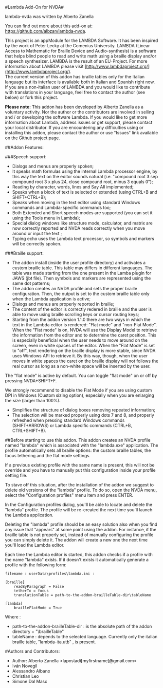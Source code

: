 #Lambda Add-On for NVDA#

lambda-nvda was written by Alberto Zanella

You can find out more about this add-on at: https://github.com/albzan/lambda-nvda.

This project is an appModule for the LAMBDA Software. It has been inspired by the work of Peter Lecky at the Comenius University. 
LAMBDA (Linear Access to Mathematic for Braille Device and Audio-synthesis) is a software that helps blind people to read and write math using a braille display and/or a speech synthesizer.
LAMBDA is the result of an EU-Project. For more information about LAMBDA please visit [http://www.lambdaproject.org/](http://www.lambdaproject.org/).  
The current version of this addon has braille tables only for the Italian language but its interface is available both in Italian and Spanish right now.
If you are a non-italian user of LAMBDA and you would like to contribute with translations in your language, feel free to contact the author (see below) or fork this project.

**Please note:** This addon has been developed by Alberto Zanella as a voluntary activity. Nor the author or the contributors are involved in selling and / or developing the software Lambda. If you would like to get more information about Lambda, address issues or get support, please contact your local distributor. If you are encountering any difficulties using or installing this addon, please contact the author or use "Issues" link available on the Github project page.

##Addon Features:

###Speech support:

* Dialogs and menus are properly spoken;
* It speaks math formulas using the internal Lambda processor engine, by this way the text on the editor sounds natural (i.e. "compound root 3 sep compound root 3 x plus 24, close compound root, minus 3 equals 0");
* Reading by character, words, lines and Say All implemented;
* Speaks when a block of text is selected or extended (using CTRL+B and SHIFT+CTRL+B);
* Speaks when moving in the text editor using standard Windows commands and Lambda-specific commands too;
* Both Extended and Short speech modes are supported (you can set it using the Tools menu in Lambda);
*  Special dialog windows like structure mode, calculator, and matrix are now correctly reported and NVDA reads correctly when you move around or input the text ;
* Typing echo uses the Lambda text processor, so symbols and markers will be correctly spoken.

###Braille support:
* The addon install (inside the user profile directory) and activates a custom braille table. This table may differs in different languages. The table was made starting from the one present in the Lamba plugin for JAWS (jbt file). Then symbols and markers are represented using the same dot patterns;
* The addon creates an NVDA profile and sets the proper braille configuration. Then, the output is set to the custom braille table only when the Lambda application is active;
* Dialogs and menus are properly reported in braille;
* The content of the editor is correctly redered in braille and the user is able to move using braille scrolling keys or cursor routing keys;
* Starting from the addon version 1.1.0 there are two ways in which the text in the Lambda editor is rendered: "Flat mode" and "non-Flat Mode". When the "Flat mode" is on, NVDA will use the Display Model to retrieve the information from the editor and to determine the caret position. This is especially beneficial when the user needs to move around on the screen, even in white spaces of the editor. When the  "Flat Mode" is set to "off", text rendering on the braille display is more stable, since NVDA uses Windows API to retrieve it. By this way, though, when the user moves in white spaces the caret on the braille display will not follows the real cursor as long as a non-white space will be inserted by the user. 

The "flat mode" is active by default. You can toggle "flat mode" on or off by pressing NVDA+SHIFT+F.

We strongly recommend to disable the Flat Mode if you are using custom DPI in Windows (Custom sizing option), especially when you are enlarging the size (larger than 100%).
* Simplifies the structure of dialog boxes removing repeated information;
* The selection will be marked properly using dots 7 and 8, and properly refreshed when pressing standard Windows commands (SHIFT+ARROWS) or Lambda specific commands (CTRL+B, CTRL+SHIFT+B).

##Before starting to use this addon.
This addon creates an NVDA profile named "lambda" which is associated with the "lambda.exe" application. The profile automatically sets all braille options: the custom braille tables, the focus tethering and the flat mode settings.

If a previous existing profile with the same name is present, this will not be override and you have to manually put this configuration inside your profile setting file. 

To stave off this situation, after the installation of the addon we suggest to delete old versions of the "lambda" profile. To do so, open the NVDA menu, select the "Configuration profiles" menu Item and press ENTER.

In the Configuration profiles dialog, you'll be able to locate and delete the "lambda" profile. The profile will be re-created the next time you'll launch the Lambda application.

Deleting the "lambda" profile should be an easy solution also when you find any issue that "appears" at some point using the addon. For instance, if the braille table is not properly set, instead of manually configuring the profile you can simply delete it. The addon will create a new one the next time you'll load the Lambda editor.

Each time the Lambda editor is started, this addon checks if a profile with the name "lambda" exists. If it doesn't exists it automatically generate a profile with the following form:

```
filename : userData\profiles\lambda.ini :

[braille]
	readByParagraph = False
	tetherTo = focus
	translationTable = path-to-the-addon-brailleTable-dir\tableName

[lambda]
	brailleFlatMode = True

```
Where :
* path-to-the-addon-brailleTable-dir : is the absolute path of the addon directory + "\brailleTable"
* tableName : depends to the selected language. Currently only the italian braille table, "lambda-ita.utb" , is present.



#Authors and Contributors:
* Author: Alberto Zanella <lapostadi[myfirstname]@gmail.com>
* Iván Novegil
* Alessandro Albano
* Christian Leo
* Simone Dal Maso


